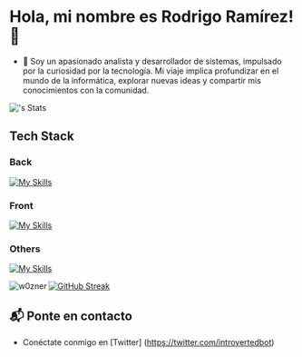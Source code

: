 # Hola, mi nombre es Rodrigo Ramírez! 👋
- 🔭 Soy un apasionado analista y desarrollador de sistemas, impulsado por la curiosidad por la tecnología. Mi viaje implica profundizar en el mundo de la informática, explorar nuevas ideas y compartir mis conocimientos con la comunidad.

![<username>'s Stats](https://github-readme-stats.vercel.app/api?username=w0zner&theme=noctis_minimus&show_icons=true&hide_border=true&count_private=true)

## Tech Stack
### Back
[![My Skills](https://skillicons.dev/icons?i=java,spring,git,maven,eclipse,idea,nodejs,mongodb,firebase,postman,postgres)](https://skillicons.dev)

### Front
[![My Skills](https://skillicons.dev/icons?i=html,css,js,angular,ts,npm,vscode)](https://skillicons.dev)

### Others
[![My Skills](https://skillicons.dev/icons?i=linux,bash,mint)](https://skillicons.dev)

<p><img align="left" src="https://github-readme-stats.vercel.app/api/top-langs?username=w0zner&hide_border=true&show_icons=true&theme=dark&locale=es&layout=compact" alt="w0zner" /></p>

[![GitHub Streak](https://github-readme-streak-stats.herokuapp.com?user=w0zner&theme=dark&hide_border=true&locale=es)](https://git.io/streak-stats)


## 📬 Ponte en contacto

- Conéctate conmigo en [Twitter] (https://twitter.com/introvertedbot)
<!--
**w0zner/w0zner** is a ✨ _special_ ✨ repository because its `README.md` (this file) appears on your GitHub profile.

Here are some ideas to get you started:

- 🔭 I’m currently working on ... 
- 🌱 I’m currently learning ...
- 👯 I’m looking to collaborate on ...
- 🤔 I’m looking for help with ...
- 💬 Ask me about ...
- 📫 How to reach me: ...
- 😄 Pronouns: ...
- ⚡ Fun fact: ...
-->

